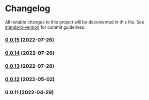 # Changelog

All notable changes to this project will be documented in this file. See [standard-version](https://github.com/conventional-changelog/standard-version) for commit guidelines.

### [0.0.15](https://github.com/GieziJo/GithubIssueBugReporter_private/compare/v0.0.14...v0.0.15) (2022-07-26)

### [0.0.14](https://github.com/GieziJo/GithubIssueBugReporter_private/compare/v0.0.13...v0.0.14) (2022-07-26)

### [0.0.13](https://github.com/GieziJo/GithubIssueBugReporter_private/compare/v0.0.12...v0.0.13) (2022-07-26)

### [0.0.12](https://github.com/GieziJo/GithubIssueBugReporter_private/compare/v0.0.11...v0.0.12) (2022-05-02)

### 0.0.11 (2022-04-29)
